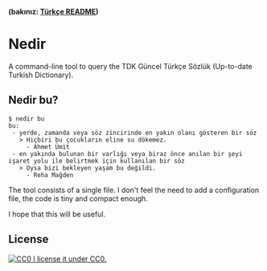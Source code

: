 __(bakınız: [Türkçe README](README.md))__

# Nedir
A command-line tool to query the TDK Güncel Türkçe Sözlük (Up-to-date Turkish Dictionary).

## Nedir bu?
```
$ nedir bu
bu:
 - yerde, zamanda veya söz zincirinde en yakın olanı gösteren bir söz
   > Hiçbiri bu çocukların eline su dökemez.
     - Ahmet Ümit
 - en yakında bulunan bir varlığı veya biraz önce anılan bir şeyi işaret yolu ile belirtmek için kullanılan bir söz
   > Oysa bizi bekleyen yaşam bu değildi.
     - Reha Mağden
```

The tool consists of a single file. I don't feel the need to add a configuration file, the code is tiny and compact enough.

I hope that this will be useful.

## License
[![CC0](https://licensebuttons.net/p/zero/1.0/80x15.png "CC0") I license it under CC0.](LICENSE)
